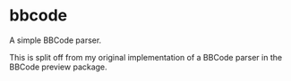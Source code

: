 # bbcode

A simple BBCode parser.

This is split off from my original implementation of a BBCode parser in the BBCode preview package.
